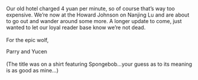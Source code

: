 <!-- layout: post
categories:
- travel
- china
title: Keep is MOCIN
-->
Our old hotel charged 4 yuan per minute, so of course that’s way too expensive. We’re now at the Howard Johnson on Nanjing Lu and are about to go out and wander around some more. A longer update to come, just wanted to let our loyal reader base know we’re not dead.
<br/><br/>
For the epic wolf, 

Parry and Yucen
<br/><br/>
(The title was on a shirt featuring Spongebob…your guess as to its meaning is as good as mine…)
